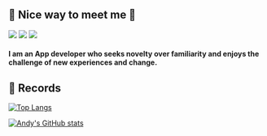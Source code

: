 ## 🤞 Nice way to meet me 👋

<a href="www.linkedin.com/in/doyoung-an-058b81287" target="_blank"><img src="https://img.shields.io/badge/DoyoungAn-0A66C2?style=flat-square&logo=linkedin&logoColor=white"/></a>
<a href="andyanappdev@gmail.com" target="_blank"><img src="https://img.shields.io/badge/andyanappdev@gmail.com-EA4335?style=flat-square&logo=Gmail&logoColor=white"/></a>
<a href="https://twitter.com/nationpower" target="_blank"><img src="https://img.shields.io/badge/nationpower-1D9BF0?style=flat-square&logo=twitter&logoColor=white"/></a>

#### I am an App developer who seeks novelty over familiarity and enjoys the challenge of new experiences and change.

## 💾 Records

[![Top Langs](https://github-readme-stats.vercel.app/api/top-langs/?username=nation81&theme=blueberry&card_width=445&hide=shell&layout=compact)](https://github.com/anuraghazra/github-readme-stats)

[![Andy's GitHub stats](https://github-readme-stats.vercel.app/api?username=nation81&count_private=true&show_icons=true&theme=blueberry)](https://github.com/anuraghazra/github-readme-stats)



<!--
**nation81/nation81** is a ✨ _special_ ✨ repository because its `README.md` (this file) appears on your GitHub profile.

Here are some ideas to get you started:

- 🔭 I’m currently working on ...
- 🌱 I’m currently learning ...
- 👯 I’m looking to collaborate on ...
- 🤔 I’m looking for help with ...
- 💬 Ask me about ...
- 📫 How to reach me: ...
- 😄 Pronouns: ...
- ⚡ Fun fact: ...
-->

